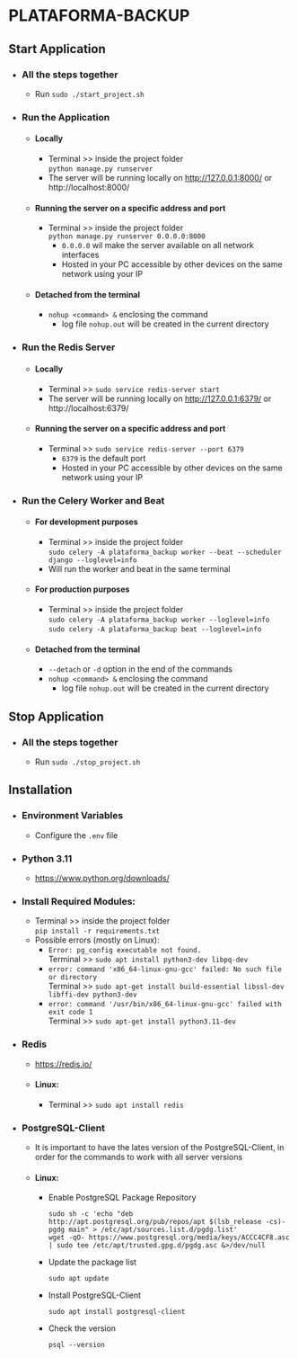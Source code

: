 # PLATAFORMA-BACKUP

## Start Application
- ### All the steps together
  - Run ``sudo ./start_project.sh``
- ### Run the Application
  - #### Locally
    - Terminal >> inside the project folder <br>
      ```python manage.py runserver```
    - The server will be running locally on http://127.0.0.1:8000/ or http://localhost:8000/
  - #### Running the server on a specific address and port
    - Terminal >> inside the project folder <br>
      ```python manage.py runserver 0.0.0.0:8000```
      - ``0.0.0.0`` wil make the server available on all network interfaces
      - Hosted in your PC accessible by other devices on the same network using your IP
  - #### Detached from the terminal
    - ``nohup <command> &`` enclosing the command
      - log file ``nohup.out`` will be created in the current directory
- ### Run the Redis Server
  - #### Locally
    - Terminal >> ```sudo service redis-server start```
    - The server will be running locally on http://127.0.0.1:6379/ or http://localhost:6379/
  - #### Running the server on a specific address and port
    - Terminal >> ```sudo service redis-server --port 6379```
      - ``6379`` is the default port
      - Hosted in your PC accessible by other devices on the same network using your IP
- ### Run the Celery Worker and Beat
  - #### For development purposes
    - Terminal >> inside the project folder <br>
      ```sudo celery -A plataforma_backup worker --beat --scheduler django --loglevel=info```
    - Will run the worker and beat in the same terminal
  - #### For production purposes
    - Terminal >> inside the project folder <br>
      ```sudo celery -A plataforma_backup worker --loglevel=info``` <br>
      ```sudo celery -A plataforma_backup beat --loglevel=info```
  - #### Detached from the terminal
    - ``--detach`` or ``-d`` option in the end of the commands
    - ``nohup <command> &`` enclosing the command
      - log file ``nohup.out`` will be created in the current directory


## Stop Application
- ### All the steps together
  - Run ``sudo ./stop_project.sh``


## Installation
- ### Environment Variables
  - Configure the ``.env`` file
- ### Python 3.11
    - https://www.python.org/downloads/
- ### Install Required Modules:
  - Terminal >> inside the project folder <br>
    ```pip install -r requirements.txt```
  - Possible errors (mostly on Linux):
    - ``Error: pg_config executable not found.`` <br>
      Terminal >> ```sudo apt install python3-dev libpq-dev```
    - ``error: command 'x86_64-linux-gnu-gcc' failed: No such file or directory`` <br>
      Terminal >> ```sudo apt-get install build-essential libssl-dev libffi-dev python3-dev```
    - ``error: command '/usr/bin/x86_64-linux-gnu-gcc' failed with exit code 1`` <br>
      Terminal >> ```sudo apt-get install python3.11-dev```
- ### Redis
  - https://redis.io/
  - #### Linux:
    - Terminal >> ```sudo apt install redis```
- ### PostgreSQL-Client
  - It is important to have the lates version of the PostgreSQL-Client, in order for the commands to work with all server versions
  - #### Linux:
    - Enable PostgreSQL Package Repository
      ```
      sudo sh -c 'echo "deb http://apt.postgresql.org/pub/repos/apt $(lsb_release -cs)-pgdg main" > /etc/apt/sources.list.d/pgdg.list'
      wget -qO- https://www.postgresql.org/media/keys/ACCC4CF8.asc | sudo tee /etc/apt/trusted.gpg.d/pgdg.asc &>/dev/null
      ```
    - Update the package list
      ```
      sudo apt update
      ```
    - Install PostgreSQL-Client
      ```
      sudo apt install postgresql-client
      ```
    - Check the version
      ```
      psql --version
      ```
